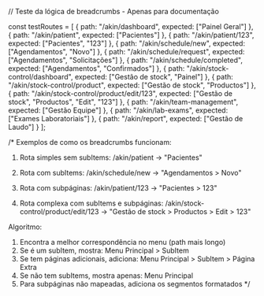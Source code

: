 // Teste da lógica de breadcrumbs - Apenas para documentação

const testRoutes = [
  {
    path: "/akin/dashboard",
    expected: ["Painel Geral"]
  },
  {
    path: "/akin/patient",
    expected: ["Pacientes"]
  },
  {
    path: "/akin/patient/123",
    expected: ["Pacientes", "123"]
  },
  {
    path: "/akin/schedule/new",
    expected: ["Agendamentos", "Novo"]
  },
  {
    path: "/akin/schedule/request",
    expected: ["Agendamentos", "Solicitações"]
  },
  {
    path: "/akin/schedule/completed",
    expected: ["Agendamentos", "Confirmados"]
  },
  {
    path: "/akin/stock-control/dashboard",
    expected: ["Gestão de stock", "Painel"]
  },
  {
    path: "/akin/stock-control/product",
    expected: ["Gestão de stock", "Productos"]
  },
  {
    path: "/akin/stock-control/product/edit/123",
    expected: ["Gestão de stock", "Productos", "Edit", "123"]
  },
  {
    path: "/akin/team-management",
    expected: ["Gestão Equipe"]
  },
  {
    path: "/akin/lab-exams",
    expected: ["Exames Laboratoriais"]
  },
  {
    path: "/akin/report",
    expected: ["Gestão de Laudo"]
  }
];

/* 
Exemplos de como os breadcrumbs funcionam:

1. Rota simples sem subItems:
   /akin/patient → "Pacientes"

2. Rota com subItems:
   /akin/schedule/new → "Agendamentos > Novo"

3. Rota com subpáginas:
   /akin/patient/123 → "Pacientes > 123"

4. Rota complexa com subItems e subpáginas:
   /akin/stock-control/product/edit/123 → "Gestão de stock > Productos > Edit > 123"

Algoritmo:
1. Encontra a melhor correspondência no menu (path mais longo)
2. Se é um subItem, mostra: Menu Principal > SubItem
3. Se tem páginas adicionais, adiciona: Menu Principal > SubItem > Página Extra
4. Se não tem subItems, mostra apenas: Menu Principal
5. Para subpáginas não mapeadas, adiciona os segmentos formatados
*/
